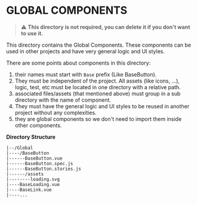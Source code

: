 # GLOBAL COMPONENTS

> ⚠ **This directory is not required, you can delete it if you don't want to use it.**

This directory contains the Global Components. These components can be used in other projects and have very general logic and UI styles.

There are some points about components in this directory:
1. their names must start with `Base` prefix (Like BaseButton).
2. They must be independent of the project. All assets (like icons, ...), logic, test, etc must be located in one directory with a relative path.
3. associated files/assets (that mentioned above) must group in a sub directory with the name of component.
4. They must have the general logic and UI styles to be reused in another project without any complexities.
5. they are global components so we don't need to import them inside other components.

**Directory Structure**
```
|--/Global
|----/BaseButton
|------BaseButton.vue
|------BaseButton.spec.js
|------BaseButton.stories.js
|------/assets
|--------loading.svg
|----BaseLoading.vue
|----BaseLink.vue
|----...
```

